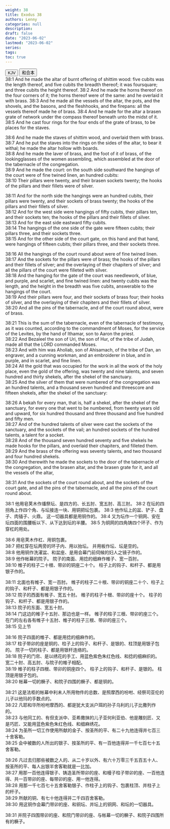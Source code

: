 ```yaml
---
weight: 38
title: Exodus 38
authors: Lenny
categories: null
description: 
draft: false
date: "2023-06-02"
lastmod: "2023-06-02"
series: 
tags: 
toc: true
---
```


<!--more-->

<!-- Tab links -->
<div class="tab">
  <button class="tablinks active" onclick="tablabel(event, 'english')">KJV</button>
  <button class="tablinks" onclick="tablabel(event, 'chinese')">和合本</button>
  
</div>

<!-- Tab content -->
<div id="english" class="tabcontent" style="display:block">
38:1 And he made the altar of burnt offering of shittim wood: five cubits was the length thereof, and five cubits the breadth thereof; it was foursquare; and three cubits the height thereof.  
38:2 And he made the horns thereof on the four corners of it; the horns thereof were of the same: and he overlaid it with brass.  
38:3 And he made all the vessels of the altar, the pots, and the shovels, and the basons, and the fleshhooks, and the firepans: all the vessels thereof made he of brass.  
38:4 And he made for the altar a brasen grate of network under the compass thereof beneath unto the midst of it.  
38:5 And he cast four rings for the four ends of the grate of brass, to be places for the staves.  

38:6 And he made the staves of shittim wood, and overlaid them with brass.  
38:7 And he put the staves into the rings on the sides of the altar, to bear it withal; he made the altar hollow with boards.  
38:8 And he made the laver of brass, and the foot of it of brass, of the lookingglasses of the women assembling, which assembled at the door of the tabernacle of the congregation.  
38:9 And he made the court: on the south side southward the hangings of the court were of fine twined linen, an hundred cubits:  
38:10 Their pillars were twenty, and their brasen sockets twenty; the hooks of the pillars and their fillets were of silver.  

38:11 And for the north side the hangings were an hundred cubits, their pillars were twenty, and their sockets of brass twenty; the hooks of the pillars and their fillets of silver.  
38:12 And for the west side were hangings of fifty cubits, their pillars ten, and their sockets ten; the hooks of the pillars and their fillets of silver.  
38:13 And for the east side eastward fifty cubits.  
38:14 The hangings of the one side of the gate were fifteen cubits; their pillars three, and their sockets three.  
38:15 And for the other side of the court gate, on this hand and that hand, were hangings of fifteen cubits; their pillars three, and their sockets three.  

38:16 All the hangings of the court round about were of fine twined linen.  
38:17 And the sockets for the pillars were of brass; the hooks of the pillars and their fillets of silver; and the overlaying of their chapiters of silver; and all the pillars of the court were filleted with silver.  
38:18 And the hanging for the gate of the court was needlework, of blue, and purple, and scarlet, and fine twined linen: and twenty cubits was the length, and the height in the breadth was five cubits, answerable to the hangings of the court.  
38:19 And their pillars were four, and their sockets of brass four; their hooks of silver, and the overlaying of their chapiters and their fillets of silver.  
38:20 And all the pins of the tabernacle, and of the court round about, were of brass.  

38:21 This is the sum of the tabernacle, even of the tabernacle of testimony, as it was counted, according to the commandment of Moses, for the service of the Levites, by the hand of Ithamar, son to Aaron the priest.  
38:22 And Bezaleel the son of Uri, the son of Hur, of the tribe of Judah, made all that the LORD commanded Moses.  
38:23 And with him was Aholiab, son of Ahisamach, of the tribe of Dan, an engraver, and a cunning workman, and an embroiderer in blue, and in purple, and in scarlet, and fine linen.  
38:24 All the gold that was occupied for the work in all the work of the holy place, even the gold of the offering, was twenty and nine talents, and seven hundred and thirty shekels, after the shekel of the sanctuary.  
38:25 And the silver of them that were numbered of the congregation was an hundred talents, and a thousand seven hundred and threescore and fifteen shekels, after the shekel of the sanctuary:  

38:26 A bekah for every man, that is, half a shekel, after the shekel of the sanctuary, for every one that went to be numbered, from twenty years old and upward, for six hundred thousand and three thousand and five hundred and fifty men.  
38:27 And of the hundred talents of silver were cast the sockets of the sanctuary, and the sockets of the vail; an hundred sockets of the hundred talents, a talent for a socket.  
38:28 And of the thousand seven hundred seventy and five shekels he made hooks for the pillars, and overlaid their chapiters, and filleted them.  
38:29 And the brass of the offering was seventy talents, and two thousand and four hundred shekels.  
38:30 And therewith he made the sockets to the door of the tabernacle of the congregation, and the brasen altar, and the brasen grate for it, and all the vessels of the altar,  

38:31 And the sockets of the court round about, and the sockets of the court gate, and all the pins of the tabernacle, and all the pins of the court round about.  

</div>


<div id="chinese" class="tabcontent">
38:1 他用皂荚木作燔祭坛、是四方的、长五肘、宽五肘、高三肘。  
38:2 在坛的四拐角上作四个角、与坛接连一块、用铜把坛包裹。  
38:3 他作坛上的盆、铲子、盘子、肉锸子、火鼎。  这一切器具都是用铜作的。  
38:4 又为坛作一个铜网、安在坛四面的围腰板以下、从下达到坛的半腰。  
38:5 为铜网的四角铸四个环子、作为穿杠的用处。  

38:6 用皂荚木作杠、用铜包裹。  
38:7 把杠穿在坛两旁的环子内、用以抬坛。  并用板作坛、坛是空的。  
38:8 他用铜作洗濯盆、和盆座、是用会幕门前伺候的妇人之镜子作的。  
38:9 他作帐幕的院子。  院子的南面、用捻的细麻作帷子、宽一百肘。  
38:10 帷子的柱子二十根、带卯的铜座二十个。  柱子上的钩子、和杆子、都是用银子作的。  

38:11 北面也有帷子、宽一百肘。  帷子的柱子二十根、带卯的铜座二十个、柱子上的钩子、和杆子、都是用银子作的。  
38:12 院子的西面有帷子、宽五十肘。  帷子的柱子十根、带卯的座十个。  柱子的钩子、和杆子、都是用银子作的。  
38:13 院子的东面、宽五十肘。  
38:14 门这边的帷子十五肘、那边也是一样。  帷子的柱子三根、带卯的座三个。  在门的左右各有帷子十五肘、帷子的柱子三根、带卯的座三个。  
38:15 见上节

38:16 院子四面的帷子、都是用捻的细麻作的。  
38:17 柱子带卯的座是铜的、柱子上的钩子、和杆子、是银的、柱顶是用银子包的。  院子一切的柱子、都是用银杆连络的。  
38:18 院子的门帘、是以绣花的手工、用蓝色紫色朱红色线、和捻的细麻织的。  宽二十肘、高五肘、与院子的帷子相配。  
38:19 帷子的柱子四根、带卯的铜座四个。  柱子上的钩子、和杆子、是银的。  柱顶是用银子包的。  
38:20 帐幕一切的橛子、和院子四围的橛子、都是铜的。  

38:21 这是法柜的帐幕中利未人所用物件的总数、是照摩西的吩咐、经祭司亚伦的儿子以他玛的手数点的。  
38:22 凡耶和华所吩咐摩西的、都是犹大支派户珥的孙子乌利的儿子比撒列作的。  
38:23 与他同工的、有但支派中、亚希撒抹的儿子亚何利亚伯、他是雕刻匠、又是巧匠、又能用蓝色紫色朱红色线、和细麻绣花。  
38:24 为圣所一切工作使用所献的金子、按圣所的平、有二十九他连得并七百三十舍客勒。  
38:25 会中被数的人所出的银子、按圣所的平、有一百他连得并一千七百七十五舍客勒。  

38:26 凡过去归那些被数之人的、从二十岁以外、有六十万零三千五百五十人、按圣所的平、每人出银半舍客勒就是一比加。  
38:27 用那一百他连得银子、铸造圣所带卯的座、和幔子柱子带卯的座、一百他连得、共一百带卯的座、每带卯的座、用一他连得。  
38:28 用那一千七百七十五舍客勒银子、作柱子上的钩子、包裹柱顶、并柱子上的杆子。  
38:29 所献的铜、有七十他连得并二千四百舍客勒。  
38:30 用这铜作会幕门带卯的座、和铜坛、并坛上的铜网、和坛的一切器具。  

38:31 并院子四围带卯的座、和院门带卯的座、与帐幕一切的橛子、和院子四围所有的橛子。  

</div>


